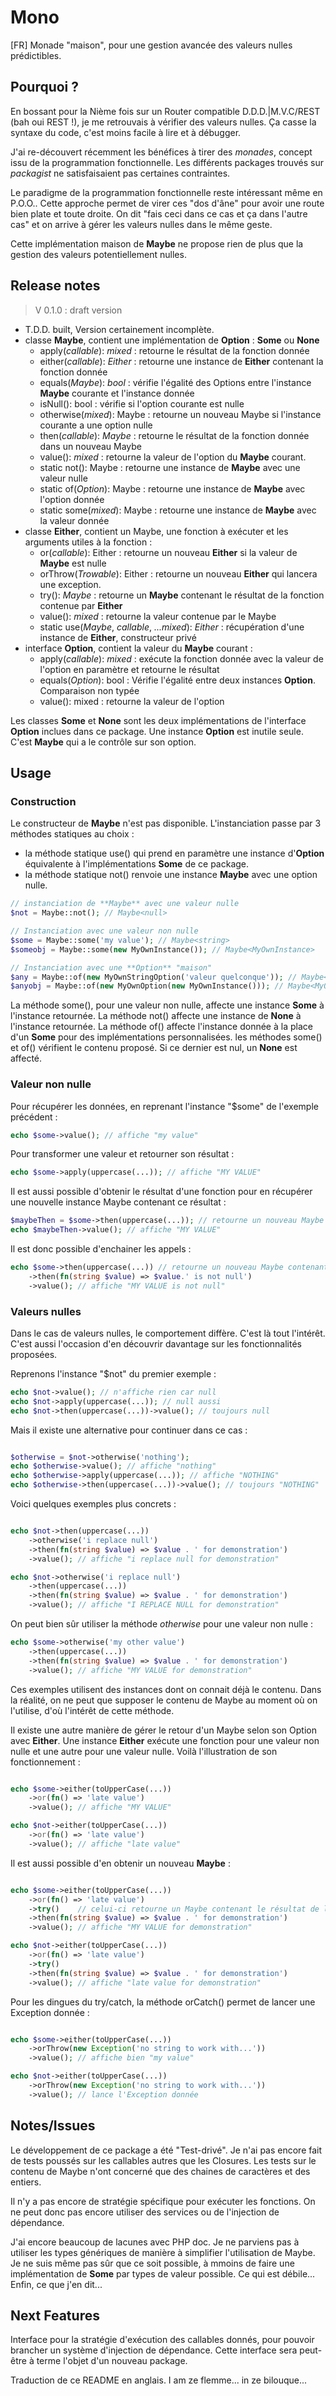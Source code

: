 # Mono

[FR]
Monade "maison", pour une gestion avancée des valeurs nulles prédictibles.

## Pourquoi ?

En bossant pour la Nième fois sur un Router compatible D.D.D.|M.V.C/REST (bah oui REST !), je me retrouvais à vérifier des valeurs nulles.
Ça casse la syntaxe du code, c'est moins facile à lire et à débugger.

J'ai re-découvert récemment les bénéfices à tirer des _monades_, concept issu de la programmation fonctionnelle.
Les différents packages trouvés sur _packagist_ ne satisfaisaient pas certaines contraintes.

Le paradigme de la programmation fonctionnelle reste intéressant même en P.O.O..
Cette approche permet de virer ces "dos d'âne" pour avoir une route bien plate et toute droite.
On dit "fais ceci dans ce cas et ça dans l'autre cas" et on arrive à gérer les valeurs nulles dans le même geste.

Cette implémentation maison de **Maybe** ne propose rien de plus que la gestion des valeurs potentiellement nulles.

## Release notes

> V 0.1.0 : draft version

- T.D.D. built, Version certainement incomplète.
- classe **Maybe**, contient une implémentation de **Option** : **Some** ou **None**
  - apply(_callable_): _mixed_ : retourne le résultat de la fonction donnée
  - either(_callable_): _Either_ : retourne une instance de **Either** contenant la fonction donnée
  - equals(_Maybe_): _bool_ : vérifie l'égalité des Options entre l'instance **Maybe** courante et l'instance donnée
  - isNull(): bool : vérifie si l'option courante est nulle
  - otherwise(_mixed_): Maybe : retourne un nouveau Maybe si l'instance courante a une option nulle
  - then(_callable_): _Maybe_ : retourne le résultat de la fonction donnée dans un nouveau Maybe
  - value(): _mixed_ : retourne la valeur de l'option du **Maybe** courant.
  - static not(): Maybe : retourne une instance de **Maybe** avec une valeur nulle
  - static of(_Option_): Maybe : retourne une instance de **Maybe** avec l'option donnée
  - static some(_mixed_): Maybe : retourne une instance de **Maybe** avec la valeur donnée
- classe **Either**, contient un Maybe, une fonction à exécuter et les arguments utiles à la fonction :
  - or(_callable_): Either : retourne un nouveau **Either** si la valeur de **Maybe** est nulle
  - orThrow(_Trowable_): Either : retourne un nouveau **Either** qui lancera une exception.
  - try(): _Maybe_ : retourne un **Maybe** contenant le résultat de la fonction contenue par **Either**
  - value(): _mixed_ : retourne la valeur contenue par le Maybe
  - static use(_Maybe_, _callable_, _...mixed_): _Either_ : récupération d'une instance de **Either**, constructeur privé
- interface **Option**, contient la valeur du **Maybe** courant :
  - apply(_callable_): _mixed_ : exécute la fonction donnée avec la valeur de l'option en paramètre et retourne le résultat
  - equals(_Option_): bool : Vérifie l'égalité entre deux instances **Option**. Comparaison non typée
  - value(): mixed : retourne la valeur de l'option

Les classes **Some** et **None** sont les deux implémentations de l'interface **Option** inclues dans ce package.
Une instance **Option** est inutile seule. C'est **Maybe** qui a le contrôle sur son option.

## Usage

### Construction

Le constructeur de **Maybe** n'est pas disponible. L'instanciation passe par 3 méthodes statiques au choix :

- la méthode statique use() qui prend en paramètre une instance d'**Option** équivalente à l'implémentations **Some** de ce package.
- la méthode statique not() renvoie une instance **Maybe** avec une option nulle.

```php
// instanciation de **Maybe** avec une valeur nulle
$not = Maybe::not(); // Maybe<null>

// Instanciation avec une valeur non nulle
$some = Maybe::some('my value'); // Maybe<string>
$someobj = Maybe::some(new MyOwnInstance()); // Maybe<MyOwnInstance>

// Instanciation avec une **Option** "maison"
$any = Maybe::of(new MyOwnStringOption('valeur quelconque')); // Maybe<string>
$anyobj = Maybe::of(new MyOwnOption(new MyOwnInstance())); // Maybe<MyOwnInstance>

```

La méthode some(), pour une valeur non nulle, affecte une instance **Some** à l'instance retournée.
La méthode not() affecte une instance de **None** à l'instance retournée.
La méthode of() affecte l'instance donnée à la place d'un **Some** pour des implémentations personnalisées.
les méthodes some() et of() vérifient le contenu proposé. Si ce dernier est nul, un **None** est affecté.

### Valeur non nulle

Pour récupérer les données, en reprenant l'instance "$some" de l'exemple précédent :

```php
echo $some->value(); // affiche "my value"

```

Pour transformer une valeur et retourner son résultat :

```php
echo $some->apply(uppercase(...)); // affiche "MY VALUE"

```

Il est aussi possible d'obtenir le résultat d'une fonction pour en récupérer une nouvelle instance Maybe contenant ce résultat :

```php
$maybeThen = $some->then(uppercase(...)); // retourne un nouveau Maybe contenant "MY VALUE"
echo $maybeThen->value(); // affiche "MY VALUE"

```

Il est donc possible d'enchainer les appels :

```php
echo $some->then(uppercase(...)) // retourne un nouveau Maybe contenant "MY VALUE"
    ->then(fn(string $value) => $value.' is not null')
    ->value(); // affiche "MY VALUE is not null"

```

### Valeurs nulles

Dans le cas de valeurs nulles, le comportement diffère. C'est là tout l'intérêt.
C'est aussi l'occasion d'en découvrir davantage sur les fonctionnalités proposées.

Reprenons l'instance "$not" du premier exemple :

```php
echo $not->value(); // n'affiche rien car null
echo $not->apply(uppercase(...)); // null aussi
echo $not->then(uppercase(...))->value(); // toujours null

```

Mais il existe une alternative pour continuer dans ce cas :

```php

$otherwise = $not->otherwise('nothing');
echo $otherwise->value(); // affiche "nothing"
echo $otherwise->apply(uppercase(...)); // affiche "NOTHING"
echo $otherwise->then(uppercase(...))->value(); // toujours "NOTHING"

```

Voici quelques exemples plus concrets :

```php

echo $not->then(uppercase(...))
    ->otherwise('i replace null')
    ->then(fn(string $value) => $value . ' for demonstration')
    ->value(); // affiche "i replace null for demonstration"

echo $not->otherwise('i replace null')
    ->then(uppercase(...))
    ->then(fn(string $value) => $value . ' for demonstration')
    ->value(); // affiche "I REPLACE NULL for demonstration"

```

On peut bien sûr utiliser la méthode _otherwise_ pour une valeur non nulle :

```php
echo $some->otherwise('my other value')
    ->then(uppercase(...))
    ->then(fn(string $value) => $value . ' for demonstration')
    ->value(); // affiche "MY VALUE for demonstration"

```

Ces exemples utilisent des instances dont on connait déjà le contenu.
Dans la réalité, on ne peut que supposer le contenu de Maybe au moment où on l'utilise, d'où l'intérêt de cette méthode.

Il existe une autre manière de gérer le retour d'un Maybe selon son Option avec **Either**.
Une instance **Either** exécute une fonction pour une valeur non nulle et une autre pour une valeur nulle.
Voilà l'illustration de son fonctionnement :

```php

echo $some->either(toUpperCase(...))
    ->or(fn() => 'late value')
    ->value(); // affiche "MY VALUE"

echo $not->either(toUpperCase(...))
    ->or(fn() => 'late value')
    ->value(); // affiche "late value"

```

Il est aussi possible d'en obtenir un nouveau **Maybe** :

```php

echo $some->either(toUpperCase(...))
    ->or(fn() => 'late value')
    ->try()    // celui-ci retourne un Maybe contenant le résultat de la fonction exécutée
    ->then(fn(string $value) => $value . ' for demonstration')
    ->value(); // affiche "MY VALUE for demonstration"

echo $not->either(toUpperCase(...))
    ->or(fn() => 'late value')
    ->try()
    ->then(fn(string $value) => $value . ' for demonstration')
    ->value(); // affiche "late value for demonstration"

```
Pour les dingues du try/catch, la méthode orCatch() permet de lancer une Exception donnée :

```php

echo $some->either(toUpperCase(...))
    ->orThrow(new Exception('no string to work with...'))
    ->value(); // affiche bien "my value"

echo $not->either(toUpperCase(...))
    ->orThrow(new Exception('no string to work with...'))
    ->value(); // lance l'Exception donnée

```

## Notes/Issues

Le développement de ce package a été "Test-drivé".
Je n'ai pas encore fait de tests poussés sur les callables autres que les Closures.
Les tests sur le contenu de Maybe n'ont concerné que des chaines de caractères et des entiers.

Il n'y a pas encore de stratégie spécifique pour exécuter les fonctions.
On ne peut donc pas encore utiliser des services ou de l'injection de dépendance.

J'ai encore beaucoup de lacunes avec PHP doc.
Je ne parviens pas à utiliser les types génériques de manière à simplifier l'utilisation de Maybe.
Je ne suis même pas sûr que ce soit possible, à mmoins de faire une implémentation de **Some** par types de valeur possible.
Ce qui est débile... Enfin, ce que j'en dit...

## Next Features

Interface pour la stratégie d'exécution des callables donnés, pour pouvoir brancher un système d'injection de dépendance.
Cette interface sera peut-être à terme l'objet d'un nouveau package.

Traduction de ce README en anglais. I am ze flemme... in ze bilouque...
